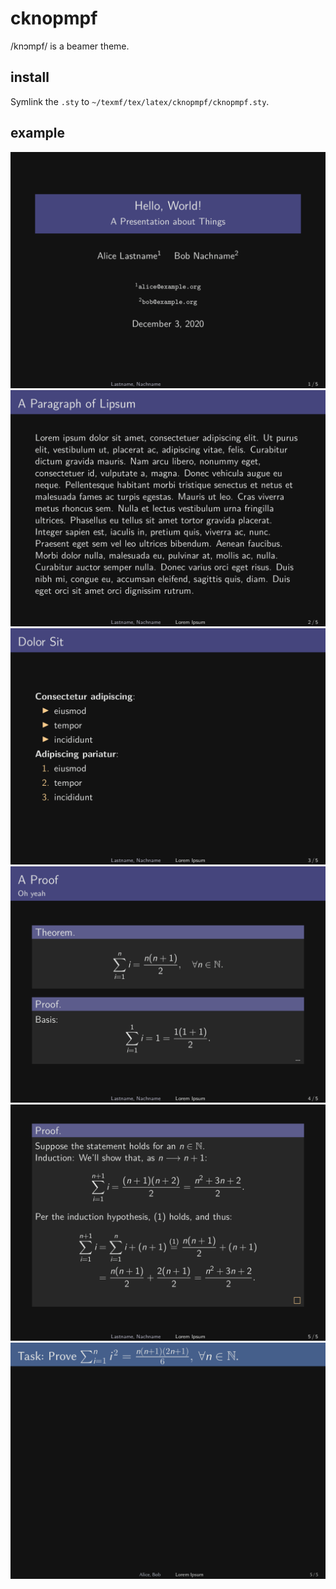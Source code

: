 # cknopmpf

/knɔmpf/ is a beamer theme.

## install

Symlink the `.sty` to `~/texmf/tex/latex/cknopmpf/cknopmpf.sty`.

## example

![example-0](example-imgs/example-0.png)
![example-1](example-imgs/example-1.png)
![example-2](example-imgs/example-2.png)
![example-3](example-imgs/example-3.png)
![example-4](example-imgs/example-4.png)
![example-5](example-imgs/example-5.png)
